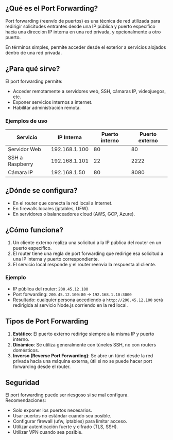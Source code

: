## ¿Qué es el Port Forwarding?

Port forwarding (reenvío de puertos) es una técnica de red utilizada para redirigir solicitudes entrantes desde una IP pública y puerto específico hacia una dirección IP interna en una red privada, y opcionalmente a otro puerto.

En términos simples, permite acceder desde el exterior a servicios alojados dentro de una red privada.

## ¿Para qué sirve?

El port forwarding permite:

- Acceder remotamente a servidores web, SSH, cámaras IP, videojuegos, etc.
- Exponer servicios internos a internet.
- Habilitar administración remota.

### Ejemplos de uso

| Servicio         | IP Interna         | Puerto interno | Puerto externo |
|------------------|--------------------|----------------|----------------|
| Servidor Web     | 192.168.1.100      | 80             | 80             |
| SSH a Raspberry  | 192.168.1.101      | 22             | 2222           |
| Cámara IP        | 192.168.1.50       | 80             | 8080           |

## ¿Dónde se configura?

- En el router que conecta la red local a Internet.
- En firewalls locales (iptables, UFW).
- En servidores o balanceadores cloud (AWS, GCP, Azure).

## ¿Cómo funciona?

1. Un cliente externo realiza una solicitud a la IP pública del router en un puerto específico.
2. El router tiene una regla de port forwarding que redirige esa solicitud a una IP interna y puerto correspondiente.
3. El servicio local responde y el router reenvía la respuesta al cliente.

### Ejemplo

- IP pública del router: `200.45.12.100`
- Port forwarding: `200.45.12.100:80` → `192.168.1.10:3000`
- Resultado: cualquier persona accediendo a `http://200.45.12.100` será redirigida al servicio Node.js corriendo en la red local.

## Tipos de Port Forwarding

1. **Estático**: El puerto externo redirige siempre a la misma IP y puerto interno.
2. **Dinámico**: Se utiliza generalmente con túneles SSH, no con routers domésticos.
3. **Inverso (Reverse Port Forwarding)**: Se abre un túnel desde la red privada hacia una máquina externa, útil si no se puede hacer port forwarding desde el router.

## Seguridad

El port forwarding puede ser riesgoso si se mal configura. Recomendaciones:

- Solo exponer los puertos necesarios.
- Usar puertos no estándar cuando sea posible.
- Configurar firewall (ufw, iptables) para limitar acceso.
- Utilizar autenticación fuerte y cifrado (TLS, SSH).
- Utilizar VPN cuando sea posible.
